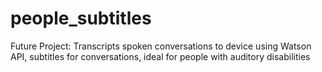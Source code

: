 # people_subtitles
Future Project: Transcripts spoken conversations to device using Watson API, subtitles for conversations, ideal for people with auditory disabilities 
